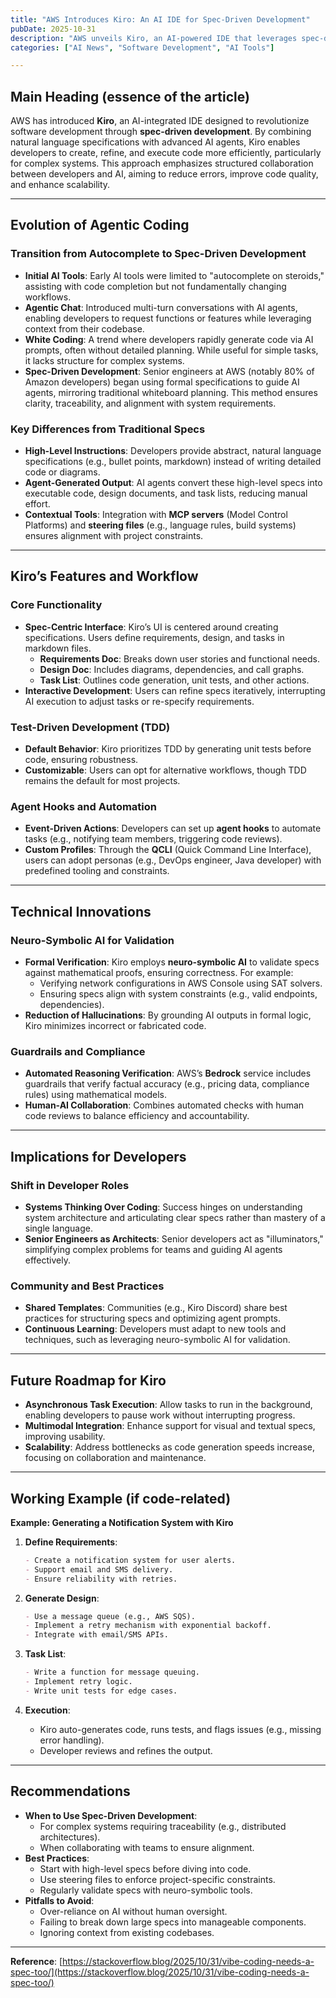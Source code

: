 ```yaml
---
title: "AWS Introduces Kiro: An AI IDE for Spec-Driven Development"
pubDate: 2025-10-31
description: "AWS unveils Kiro, an AI-powered IDE that leverages spec-driven development to streamline software engineering. This summary explores its features, technical underpinnings, and implications for developers."
categories: ["AI News", "Software Development", "AI Tools"]

---
```


## Main Heading (essence of the article)

AWS has introduced **Kiro**, an AI-integrated IDE designed to revolutionize software development through **spec-driven development**. By combining natural language specifications with advanced AI agents, Kiro enables developers to create, refine, and execute code more efficiently, particularly for complex systems. This approach emphasizes structured collaboration between developers and AI, aiming to reduce errors, improve code quality, and enhance scalability.

---

## Evolution of Agentic Coding

### Transition from Autocomplete to Spec-Driven Development
- **Initial AI Tools**: Early AI tools were limited to "autocomplete on steroids," assisting with code completion but not fundamentally changing workflows.
- **Agentic Chat**: Introduced multi-turn conversations with AI agents, enabling developers to request functions or features while leveraging context from their codebase.
- **White Coding**: A trend where developers rapidly generate code via AI prompts, often without detailed planning. While useful for simple tasks, it lacks structure for complex systems.
- **Spec-Driven Development**: Senior engineers at AWS (notably 80% of Amazon developers) began using formal specifications to guide AI agents, mirroring traditional whiteboard planning. This method ensures clarity, traceability, and alignment with system requirements.

### Key Differences from Traditional Specs
- **High-Level Instructions**: Developers provide abstract, natural language specifications (e.g., bullet points, markdown) instead of writing detailed code or diagrams.
- **Agent-Generated Output**: AI agents convert these high-level specs into executable code, design documents, and task lists, reducing manual effort.
- **Contextual Tools**: Integration with **MCP servers** (Model Control Platforms) and **steering files** (e.g., language rules, build systems) ensures alignment with project constraints.

---

## Kiro’s Features and Workflow

### Core Functionality
- **Spec-Centric Interface**: Kiro’s UI is centered around creating specifications. Users define requirements, design, and tasks in markdown files.
  - **Requirements Doc**: Breaks down user stories and functional needs.
  - **Design Doc**: Includes diagrams, dependencies, and call graphs.
  - **Task List**: Outlines code generation, unit tests, and other actions.
- **Interactive Development**: Users can refine specs iteratively, interrupting AI execution to adjust tasks or re-specify requirements.

### Test-Driven Development (TDD)
- **Default Behavior**: Kiro prioritizes TDD by generating unit tests before code, ensuring robustness.
- **Customizable**: Users can opt for alternative workflows, though TDD remains the default for most projects.

### Agent Hooks and Automation
- **Event-Driven Actions**: Developers can set up **agent hooks** to automate tasks (e.g., notifying team members, triggering code reviews).
- **Custom Profiles**: Through the **QCLI** (Quick Command Line Interface), users can adopt personas (e.g., DevOps engineer, Java developer) with predefined tooling and constraints.

---

## Technical Innovations

### Neuro-Symbolic AI for Validation
- **Formal Verification**: Kiro employs **neuro-symbolic AI** to validate specs against mathematical proofs, ensuring correctness. For example:
  - Verifying network configurations in AWS Console using SAT solvers.
  - Ensuring specs align with system constraints (e.g., valid endpoints, dependencies).
- **Reduction of Hallucinations**: By grounding AI outputs in formal logic, Kiro minimizes incorrect or fabricated code.

### Guardrails and Compliance
- **Automated Reasoning Verification**: AWS’s **Bedrock** service includes guardrails that verify factual accuracy (e.g., pricing data, compliance rules) using mathematical models.
- **Human-AI Collaboration**: Combines automated checks with human code reviews to balance efficiency and accountability.

---

## Implications for Developers

### Shift in Developer Roles
- **Systems Thinking Over Coding**: Success hinges on understanding system architecture and articulating clear specs rather than mastery of a single language.
- **Senior Engineers as Architects**: Senior developers act as "illuminators," simplifying complex problems for teams and guiding AI agents effectively.

### Community and Best Practices
- **Shared Templates**: Communities (e.g., Kiro Discord) share best practices for structuring specs and optimizing agent prompts.
- **Continuous Learning**: Developers must adapt to new tools and techniques, such as leveraging neuro-symbolic AI for validation.

---

## Future Roadmap for Kiro

- **Asynchronous Task Execution**: Allow tasks to run in the background, enabling developers to pause work without interrupting progress.
- **Multimodal Integration**: Enhance support for visual and textual specs, improving usability.
- **Scalability**: Address bottlenecks as code generation speeds increase, focusing on collaboration and maintenance.

---

## Working Example (if code-related)

**Example: Generating a Notification System with Kiro**

1. **Define Requirements**:
   ```markdown
   - Create a notification system for user alerts.
   - Support email and SMS delivery.
   - Ensure reliability with retries.
   ```

2. **Generate Design**:
   ```markdown
   - Use a message queue (e.g., AWS SQS).
   - Implement a retry mechanism with exponential backoff.
   - Integrate with email/SMS APIs.
   ```

3. **Task List**:
   ```markdown
   - Write a function for message queuing.
   - Implement retry logic.
   - Write unit tests for edge cases.
   ```

4. **Execution**:
   - Kiro auto-generates code, runs tests, and flags issues (e.g., missing error handling).
   - Developer reviews and refines the output.

---

## Recommendations

- **When to Use Spec-Driven Development**:
  - For complex systems requiring traceability (e.g., distributed architectures).
  - When collaborating with teams to ensure alignment.
- **Best Practices**:
  - Start with high-level specs before diving into code.
  - Use steering files to enforce project-specific constraints.
  - Regularly validate specs with neuro-symbolic tools.
- **Pitfalls to Avoid**:
  - Over-reliance on AI without human oversight.
  - Failing to break down large specs into manageable components.
  - Ignoring context from existing codebases.

---

**Reference**: [https://stackoverflow.blog/2025/10/31/vibe-coding-needs-a-spec-too/](https://stackoverflow.blog/2025/10/31/vibe-coding-needs-a-spec-too/)